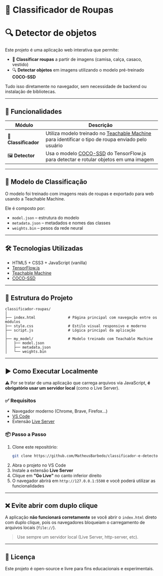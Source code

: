 # 👕 Classificador de Roupas 
# 🔍 Detector de objetos

Este projeto é uma aplicação web interativa que permite:

- 👗 **Classificar roupas** a partir de imagens (camisa, calça, casaco, vestido)  
- 🔍 **Detectar objetos** em imagens utilizando o modelo pré-treinado **COCO-SSD**

Tudo isso diretamente no navegador, sem necessidade de backend ou instalação de bibliotecas.

---

## 🚀 Funcionalidades

| Módulo           | Descrição |
|------------------|----------|
| 👕 **Classificador** | Utiliza modelo treinado no [Teachable Machine](https://teachablemachine.withgoogle.com/) para identificar o tipo de roupa enviado pelo usuário |
| 🖼 **Detector**      | Usa o modelo [COCO-SSD](https://github.com/tensorflow/tfjs-models/tree/master/coco-ssd) do TensorFlow.js para detectar e rotular objetos em uma imagem |

---

## 🧠 Modelo de Classificação

O modelo foi treinado com imagens reais de roupas e exportado para web usando a Teachable Machine.

Ele é composto por:

- `model.json` – estrutura do modelo
- `metadata.json` – metadados e nomes das classes
- `weights.bin` – pesos da rede neural

---

## 🛠 Tecnologias Utilizadas

- HTML5 + CSS3 + JavaScript (vanilla)
- [TensorFlow.js](https://www.tensorflow.org/js)
- [Teachable Machine](https://teachablemachine.withgoogle.com/)
- [COCO-SSD](https://github.com/tensorflow/tfjs-models/tree/master/coco-ssd)

---

## 📁 Estrutura do Projeto

```
classificador-roupas/
│
├── index.html               # Página principal com navegação entre os módulos
├── style.css                # Estilo visual responsivo e moderno
├── script.js                # Lógica principal da aplicação
│
├── my_model/                # Modelo treinado com Teachable Machine
│   ├── model.json
│   ├── metadata.json
│   └── weights.bin
```

---

## ▶️ Como Executar Localmente

⚠️ Por se tratar de uma aplicação que carrega arquivos via JavaScript, **é obrigatório usar um servidor local** (como o Live Server).

### ✅ Requisitos

- Navegador moderno (Chrome, Brave, Firefox...)
- [VS Code](https://code.visualstudio.com/)
- Extensão [Live Server](https://marketplace.visualstudio.com/items?itemName=ritwickdey.LiveServer)

### 📦 Passo a Passo

1. Clone este repositório:
   ```bash
   git clone https://github.com/MatheusBarbedo/classificador-e-detector-web.git
   ```
2. Abra o projeto no VS Code  
3. Instale a extensão **Live Server**  
4. Clique em **"Go Live"** no canto inferior direito  
5. O navegador abrirá em `http://127.0.0.1:5500` e você poderá utilizar as funcionalidades

---

## ❌ Evite abrir com duplo clique

A aplicação **não funcionará corretamente** se você abrir o `index.html` direto com duplo clique, pois os navegadores bloqueiam o carregamento de arquivos locais (`file://`).

> Use sempre um servidor local (Live Server, http-server, etc).

---

## 📄 Licença

Este projeto é open-source e livre para fins educacionais e experimentais.
